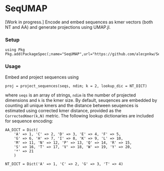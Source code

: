 # SeqUMAP

[Work in progress.] Encode and embed sequences as kmer vectors (both NT and AA) and generate projections using UMAP.jl.

### Setup

```
using Pkg
Pkg.add(PackageSpec(;name="SeqUMAP",url="https://github.com/alecpnkw/SeqUMAP.git"))
```

### Usage

Embed and project sequences using

```
proj = project_sequences(seqs, ndim; k = 2, lookup_dic = NT_DICT)
```

where `seqs` is an array of strings, `ndim` is the number of projected dimensions and `k` is the kmer size. By default, seuqences are embedded by counting all unique kmers and the distance between seuqences is estimated using corrected kmer distance, provided as the `CorrectedKmer(k,N)` metric. The following lookup dictionaries are included for sequence encoding:

```
AA_DICT = Dict(
    'A' => 1, 'C' => 2, 'D' => 3, 'E' => 4, 'F' => 5, 
    'G' => 6, 'H' => 7, 'I' => 8, 'K' => 9, 'L' => 10, 
    'M' => 11, 'N' => 12, 'P' => 13, 'Q' => 14, 'R' => 15, 
    'S' => 16, 'T' => 17, 'V' => 18, 'W' => 19, 'Y' => 20, 
    '*' => 21
    )

NT_DICT = Dict('A' => 1, 'C' => 2, 'G' => 3, 'T' => 4)
```